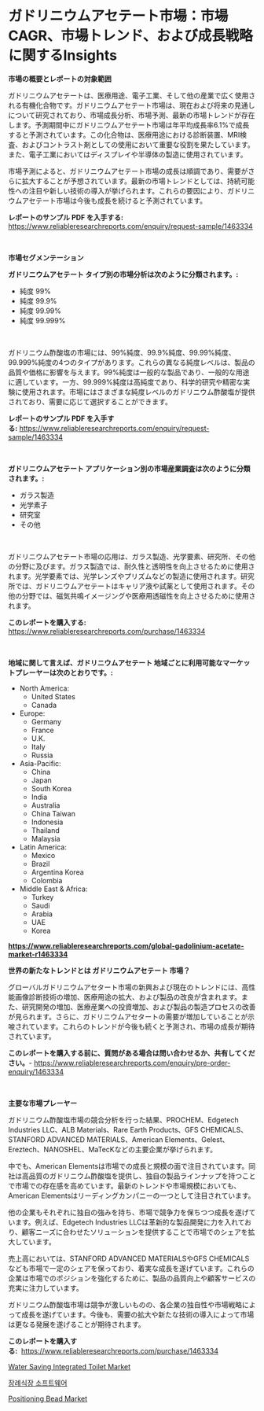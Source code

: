 <p><h1>ガドリニウムアセテート市場：市場CAGR、市場トレンド、および成長戦略に関するInsights</h1></p><p><strong>市場の概要とレポートの対象範囲</strong></p>
<p><p>ガドリニウムアセテートは、医療用途、電子工業、そして他の産業で広く使用される有機化合物です。ガドリニウムアセテート市場は、現在および将来の見通しについて研究されており、市場成長分析、市場予測、最新の市場トレンドが存在します。予測期間中にガドリニウムアセテート市場は年平均成長率6.1%で成長すると予測されています。この化合物は、医療用途における診断装置、MRI検査、およびコントラスト剤としての使用において重要な役割を果たしています。また、電子工業においてはディスプレイや半導体の製造に使用されています。</p><p>市場予測によると、ガドリニウムアセテート市場の成長は順調であり、需要がさらに拡大することが予想されています。最新の市場トレンドとしては、持続可能性への注目や新しい技術の導入が挙げられます。これらの要因により、ガドリニウムアセテート市場は今後も成長を続けると予測されています。</p></p>
<p><strong>レポートのサンプル PDF を入手する:</strong> <a href="https://www.reliableresearchreports.com/enquiry/request-sample/1463334">https://www.reliableresearchreports.com/enquiry/request-sample/1463334</a></p>
<p>&nbsp;</p>
<p><strong>市場セグメンテーション</strong></p>
<p><strong>ガドリニウムアセテート タイプ別の市場分析は次のように分類されます。:</strong></p>
<p><ul><li>純度 99%</li><li>純度 99.9%</li><li>純度 99.99%</li><li>純度 99.999%</li></ul></p>
<p>&nbsp;</p>
<p><p>ガドリニウム酢酸塩の市場には、99%純度、99.9%純度、99.99%純度、99.999%純度の4つのタイプがあります。これらの異なる純度レベルは、製品の品質や価格に影響を与えます。99%純度は一般的な製品であり、一般的な用途に適しています。一方、99.999%純度は高純度であり、科学的研究や精密な実験に使用されます。市場にはさまざまな純度レベルのガドリニウム酢酸塩が提供されており、需要に応じて選択することができます。</p></p>
<p><strong>レポートのサンプル PDF を入手する:</strong>&nbsp;<a href="https://www.reliableresearchreports.com/enquiry/request-sample/1463334">https://www.reliableresearchreports.com/enquiry/request-sample/1463334</a></p>
<p>&nbsp;</p>
<p><strong> ガドリニウムアセテート アプリケーション別の市場産業調査は次のように分類されます。:</strong></p>
<p><ul><li>ガラス製造</li><li>光学素子</li><li>研究室</li><li>その他</li></ul></p>
<p>&nbsp;</p>
<p><p>ガドリニウムアセテート市場の応用は、ガラス製造、光学要素、研究所、その他の分野に及びます。ガラス製造では、耐久性と透明性を向上させるために使用されます。光学要素では、光学レンズやプリズムなどの製造に使用されます。研究所では、ガドリニウムアセテートはキャリア液や試薬として使用されます。その他の分野では、磁気共鳴イメージングや医療用透磁性を向上させるために使用されます。</p></p>
<p><strong>このレポートを購入する:</strong>&nbsp; <a href="https://www.reliableresearchreports.com/purchase/1463334">https://www.reliableresearchreports.com/purchase/1463334</a></p>
<p>&nbsp;</p>
<p><strong>地域に関して言えば、ガドリニウムアセテート 地域ごとに利用可能なマーケットプレーヤーは次のとおりです。:</strong></p>
<p><ul>
    <li>
        North America:
        <ul>
            <li>United States</li>
            <li>Canada</li>
        </ul>
    </li>
    <li>
        Europe:
        <ul>
            <li>Germany</li>
            <li>France</li>
            <li>U.K.</li>
            <li>Italy</li>
            <li>Russia</li>
        </ul>
    </li>
    <li>
        Asia-Pacific:
        <ul>
            <li>China</li>
            <li>Japan</li>
            <li>South Korea</li>
            <li>India</li>
            <li>Australia</li>
            <li>China Taiwan</li>
            <li>Indonesia</li>
            <li>Thailand</li>
            <li>Malaysia</li>
        </ul>
    </li>
    <li>
        Latin America:
        <ul>
            <li>Mexico</li>
            <li>Brazil</li>
            <li>Argentina Korea</li>
            <li>Colombia</li>
        </ul>
    </li>
    <li>
        Middle East & Africa:
        <ul>
            <li>Turkey</li>
            <li>Saudi</li>
            <li>Arabia</li>
            <li>UAE</li>
            <li>Korea</li>
        </ul>
    </li>
    </ul></p>
<p><strong><a href="https://www.reliableresearchreports.com/global-gadolinium-acetate-market-r1463334">https://www.reliableresearchreports.com/global-gadolinium-acetate-market-r1463334</a></strong>&nbsp;</p>
<p><strong>世界の新たなトレンドとは ガドリニウムアセテート 市場？</strong></p>
<p><p>グローバルガドリニウムアセタート市場の新興および現在のトレンドには、高性能画像診断技術の増加、医療用途の拡大、および製品の改良が含まれます。また、研究開発の増加、医療産業への投資増加、および製品の製造プロセスの改善が見られます。さらに、ガドリニウムアセタートの需要が増加していることが示唆されています。これらのトレンドが今後も続くと予測され、市場の成長が期待されています。</p></p>
<p><strong>このレポートを購入する前に、質問がある場合は問い合わせるか、共有してください。</strong>- <a href="https://www.reliableresearchreports.com/enquiry/pre-order-enquiry/1463334">https://www.reliableresearchreports.com/enquiry/pre-order-enquiry/1463334</a></p>
<p>&nbsp;</p>
<p><strong>主要な市場プレーヤー</strong></p>
<p><p>ガドリニウム酢酸塩市場の競合分析を行った結果、PROCHEM、Edgetech Industries LLC、ALB Materials、Rare Earth Products、GFS CHEMICALS、STANFORD ADVANCED MATERIALS、American Elements、Gelest、Ereztech、NANOSHEL、MaTecKなどの主要企業が挙げられます。 </p><p>中でも、American Elementsは市場での成長と規模の面で注目されています。同社は高品質のガドリニウム酢酸塩を提供し、独自の製品ラインナップを持つことで市場での存在感を高めています。最新のトレンドや市場規模においても、American Elementsはリーディングカンパニーの一つとして注目されています。</p><p>他の企業もそれぞれに独自の強みを持ち、市場で競争力を保ちつつ成長を遂げています。例えば、Edgetech Industries LLCは革新的な製品開発に力を入れており、顧客ニーズに合わせたソリューションを提供することで市場でのシェアを拡大しています。</p><p>売上高においては、STANFORD ADVANCED MATERIALSやGFS CHEMICALSなども市場で一定のシェアを保っており、着実な成長を遂げています。これらの企業は市場でのポジションを強化するために、製品の品質向上や顧客サービスの充実に注力しています。</p><p>ガドリニウム酢酸塩市場は競争が激しいものの、各企業の独自性や市場戦略によって成長を遂げています。今後も、需要の拡大や新たな技術の導入によって市場は更なる発展を遂げることが期待されます。</p></p>
<p><strong>このレポートを購入する:</strong>&nbsp;&nbsp;<a href="https://www.reliableresearchreports.com/purchase/1463334">https://www.reliableresearchreports.com/purchase/1463334</a></p>
<p><p><a href="https://www.linkedin.com/pulse/water-saving-integrated-toilet-market-size-outlook-4m3uf?trackingId=IPn2hR9Qz5Q6zwaYTtW2FA%3D%3D">Water Saving Integrated Toilet Market</a></p><p><a href="https://medium.com/@brisamorar2023/%EC%9E%A5%EB%A1%80-%ED%99%88-%EC%86%8C%ED%94%84%ED%8A%B8%EC%9B%A8%EC%96%B4-%EC%8B%9C%EC%9E%A5-%EB%B3%B4%EA%B3%A0%EC%84%9C%EB%8A%94%EC%9D%B4-%EC%8B%9C%EC%9E%A5%EC%9D%98-%EC%B5%9C%EC%8B%A0-%ED%8A%B8%EB%A0%8C%EB%93%9C%EC%99%80-%EC%84%B1%EC%9E%A5-%EA%B8%B0%ED%9A%8C%EB%A5%BC-%EB%B3%B4%EC%97%AC%EC%A4%8D%EB%8B%88%EB%8B%A4-627119c06e99">장례식장 소프트웨어</a></p><p><a href="https://www.linkedin.com/pulse/positioning-bead-market-analysis-its-cagr-segmentation-exfef?trackingId=ZtY5nvkPd94Phpg%2BKHmUeg%3D%3D">Positioning Bead Market</a></p></p>